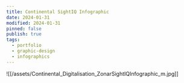 ```yaml
---
title: Continental SightIQ Infographic
date: 2024-01-31
modified: 2024-01-31
pinned: false
publish: true
tags:
  - portfolio
  - graphic-design
  - infographics
---
```


![[/assets/Continental_Digitalisation_ZonarSightIQInfographic_m.jpg]]

